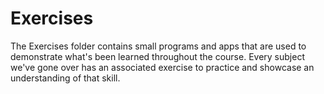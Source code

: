 Exercises  
====================

The Exercises folder contains small programs and apps that are used to demonstrate what's been learned throughout the course. Every subject we've gone over has an associated exercise to practice and showcase an understanding of that skill.  